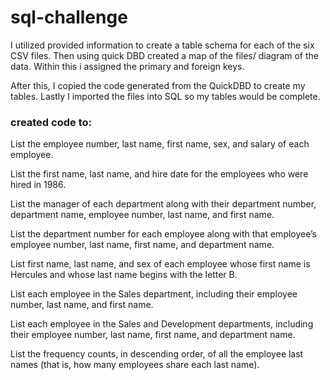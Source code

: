 # sql-challenge

I utilized  provided information to create a table schema for each of the six CSV files. Then using quick DBD created a map of the files/ diagram of the data. Within this i assigned the primary and foreign keys. 

After this, I copied the code generated from the QuickDBD to create my tables. Lastly I imported the files into SQL so my tables would be complete. 

### created code to:

List the employee number, last name, first name, sex, and salary of each employee.

List the first name, last name, and hire date for the employees who were hired in 1986.

List the manager of each department along with their department number, department name, employee number, last name, and first name.

List the department number for each employee along with that employee’s employee number, last name, first name, and department name.

List first name, last name, and sex of each employee whose first name is Hercules and whose last name begins with the letter B.

List each employee in the Sales department, including their employee number, last name, and first name.

List each employee in the Sales and Development departments, including their employee number, last name, first name, and department name.

List the frequency counts, in descending order, of all the employee last names (that is, how many employees share each last name).
